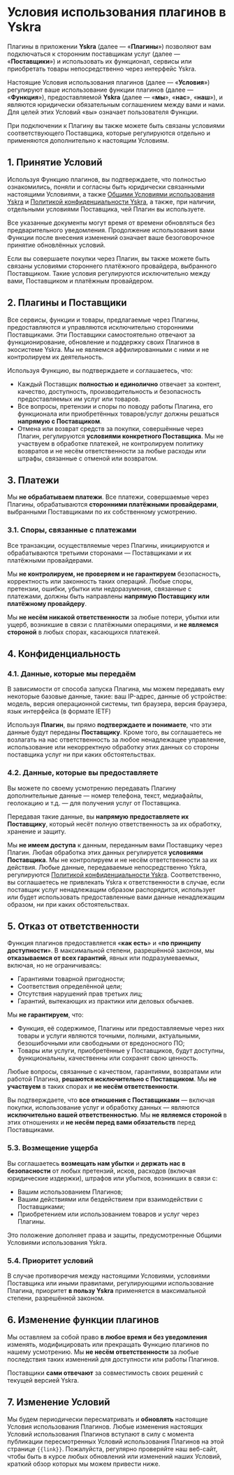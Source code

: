 <script setup>
   const link = window.location.origin + window.location.pathname
</script>

# Условия использования плагинов в Yskra

Плагины в приложении **Yskra** (далее — «**Плагины**») позволяют вам подключаться к сторонним поставщикам услуг (далее — «**Поставщики**») и использовать их функционал, сервисы или приобретать товары непосредственно через интерфейс Yskra.

Настоящие Условия использования плагинов (далее — «**Условия**») регулируют ваше использование функции плагинов (далее — «**Функция**»), предоставляемой **Yskra** (далее — «**мы**», «**нас**», «**наш**»), и являются юридически обязательным соглашением между вами и нами. Для целей этих Условий «вы» означает пользователя Функции.

При подключении к Плагину вы также можете быть связаны условиями соответствующего Поставщика, которые регулируются отдельно и применяются дополнительно к настоящим Условиям.

## 1. Принятие Условий

Используя Функцию плагинов, вы подтверждаете, что полностью ознакомились, поняли и согласны быть юридически связанными настоящими Условиями, а также [Общими Условиями использования Yskra](.) и [Политикой конфиденциальности Yskra](../privacy), а также, при наличии, отдельными условиями Поставщика, чей Плагин вы используете.

Все указанные документы могут время от времени обновляться без предварительного уведомления. Продолжение использования вами Функции после внесения изменений означает ваше безоговорочное принятие обновлённых условий.

Если вы совершаете покупки через Плагин, вы также можете быть связаны условиями стороннего платёжного провайдера, выбранного Поставщиком. Такие условия регулируются исключительно между вами, Поставщиком и платёжным провайдером.

## 2. Плагины и Поставщики

Все сервисы, функции и товары, предлагаемые через Плагины, предоставляются и управляются исключительно сторонними Поставщиками. Эти Поставщики самостоятельно отвечают за функционирование, обновление и поддержку своих Плагинов в экосистеме Yskra. Мы не являемся аффилированными с ними и не контролируем их деятельность.

Используя Функцию, вы подтверждаете и соглашаетесь, что:

- Каждый Поставщик **полностью и единолично** отвечает за контент, качество, доступность, производительность и безопасность предоставляемых им услуг или товаров.
- Все вопросы, претензии и споры по поводу работы Плагина, его функционала или приобретённых товаров/услуг должны решаться **напрямую с Поставщиком**.
- Отмена или возврат средств за покупки, совершённые через Плагин, регулируются **условиями конкретного Поставщика**. Мы не участвуем в обработке платежей, не контролируем политику возвратов и не несём ответственности за любые расходы или штрафы, связанные с отменой или возвратом.

## 3. Платежи

Мы **не обрабатываем платежи**. Все платежи, совершаемые через Плагины, обрабатываются **сторонними платёжными провайдерами**, выбранными Поставщиками по их собственному усмотрению.

### 3.1. Споры, связанные с платежами

Все транзакции, осуществляемые через Плагины, инициируются и обрабатываются третьими сторонами — Поставщиками и их платёжными провайдерами.

Мы **не контролируем, не проверяем и не гарантируем** безопасность, корректность или законность таких операций. Любые споры, претензии, ошибки, убытки или недоразумения, связанные с платежами, должны быть направлены **напрямую Поставщику или платёжному провайдеру**.

Мы **не несём никакой ответственности** за любые потери, убытки или ущерб, возникшие в связи с платёжными операциями, и **не являемся стороной** в любых спорах, касающихся платежей.

## 4. Конфиденциальность

### 4.1. Данные, которые мы передаём

В зависимости от способа запуска Плагина, мы можем передавать ему некоторые базовые данные, такие: ваш IP-адрес, данные об устройстве: модель, версия операционной системы, тип браузера, версия браузера, язык интерфейса (в формате IETF)

Используя **Плагин**, вы прямо **подтверждаете и понимаете**, что эти данные будут переданы **Поставщику**.
Кроме того, вы соглашаетесь не возлагать на нас ответственность за любое ненадлежащее управление, использование или некорректную обработку этих данных со стороны поставщика услуг ни при каких обстоятельствах.

### 4.2. Данные, которые вы предоставляете

Вы можете по своему усмотрению передавать Плагину дополнительные данные — номер телефона, текст, медиафайлы, геолокацию и т.д. — для получения услуг от Поставщика.

Передавая такие данные, вы **напрямую предоставляете их Поставщику**, который несёт полную ответственность за их обработку, хранение и защиту.

Мы **не имеем доступа** к данным, переданным вами Поставщику через Плагин. Любая обработка этих данных регулируется **условиями Поставщика**. Мы не контролируем и не несём ответственности за их действия.
Любые данные, передаваемые непосредственно Yskra, регулируются [Политикой конфиденциальности Yskra](../privacy).
Соответственно, вы соглашаетесь не привлекать Yskra к ответственности в случае, если поставщик услуг ненадлежащим образом распорядится, использует или будет использовать предоставленные вами данные ненадлежащим образом, ни при каких обстоятельствах.

## 5. Отказ от ответственности

Функция плагинов предоставляется «**как есть**» и «**по принципу доступности**». В максимальной степени, разрешённой законом, мы **отказываемся от всех гарантий**, явных или подразумеваемых, включая, но не ограничиваясь:

- Гарантиями товарной пригодности;
- Соответствия определённой цели;
- Отсутствия нарушений прав третьих лиц;
- Гарантий, вытекающих из практики или деловых обычаев.

Мы **не гарантируем**, что:

- Функция, её содержимое, Плагины или предоставляемые через них товары и услуги являются точными, полными, актуальными, безошибочными или свободными от вредоносного ПО;
- Товары или услуги, приобретённые у Поставщиков, будут доступны, функциональны, качественны или сохранят свою ценность.

Любые вопросы, связанные с качеством, гарантиями, возвратами или работой Плагина, **решаются исключительно с Поставщиком**. Мы **не участвуем** в таких спорах и **не несём ответственности**.

Вы подтверждаете, что **все отношения с Поставщиками** — включая покупки, использование услуг и обработку данных — являются **исключительно вашей ответственностью**. Мы **не являемся стороной** в этих отношениях и **не несём перед вами обязательств** перед Поставщиками.

### 5.3. Возмещение ущерба

Вы соглашаетесь **возмещать нам убытки** и **держать нас в безопасности** от любых претензий, исков, расходов (включая юридические издержки), штрафов или убытков, возникших в связи с:

- Вашим использованием Плагинов;
- Вашим действиями или бездействием при взаимодействии с Поставщиками;
- Приобретением или использованием товаров и услуг через Плагины.

Это положение дополняет права и защиты, предусмотренные Общими Условиями использования Yskra.

### 5.4. Приоритет условий

В случае противоречия между настоящими Условиями, условиями Поставщика или иными правилами, регулирующими использование Плагина, приоритет **в пользу Yskra** применяется в максимальной степени, разрешённой законом.

## 6. Изменение функции плагинов

Мы оставляем за собой право **в любое время и без уведомления** изменять, модифицировать или прекращать Функцию плагинов по нашему усмотрению. Мы **не несём ответственности** за любые последствия таких изменений для доступности или работы Плагинов.

Поставщики **сами отвечают** за совместимость своих решений с текущей версией Yskra.

## 7. Изменение Условий

Мы будем периодически пересматривать и **обновлять** настоящие Условия использования Плагинов. 
Любые изменения настоящих Условий использования Плагинов вступают в силу с момента публикации пересмотренных Условий использования Плагинов на этой странице `{{link}}`. 
Пожалуйста, регулярно проверяйте наш веб-сайт, чтобы быть в курсе любых обновлений или изменений наших Условий, краткий обзор которых мы можем привести ниже. 
